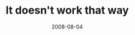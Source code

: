 ---
layout: base.njk
title : 'It doesn&#39;t work that way' 
view_title : 'It doesn&#39;t work that way' 
year : '2008' 
date : '2008-08-04' 
img_file : '/drawing/itdoesntworkthatway.png' 
html_file : 'itdoesntworkthatway' 
next_html : 'illdreamimflyingtonight.html' 
year_order : '334' 
permalink : "title/{{html_file}}.html"
---